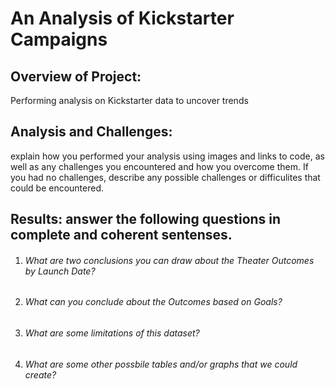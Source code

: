 # An Analysis of Kickstarter Campaigns


## Overview  of Project: 
Performing analysis on Kickstarter data to uncover trends


## Analysis and Challenges: 
explain how you performed your analysis using images and links to code, as well as any challenges you encountered and how you overcome them. If you had no challenges, describe any possible challenges or difficulites that could be encountered. 


## Results: answer the following questions in complete and coherent sentenses.
1. ###### What are two conclusions you can draw about the Theater Outcomes by Launch Date?
2. ###### What can you conclude about the Outcomes based on Goals?
3. ###### What are some limitations of this dataset?
4. ###### What are some other possbile tables and/or graphs that we could create?


